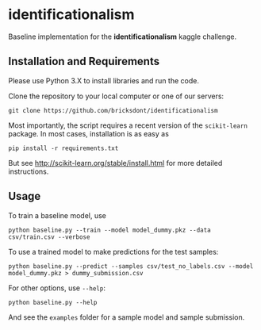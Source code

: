 # identificationalism
Baseline implementation for the **identificationalism** kaggle challenge.

## Installation and Requirements

Please use Python 3.X to install libraries and run the code.

Clone the repository to your local computer or one of our servers:

    git clone https://github.com/bricksdont/identificationalism

Most importantly, the script requires a recent version of the `scikit-learn` package. In most cases, installation is as easy as

    pip install -r requirements.txt

But see http://scikit-learn.org/stable/install.html for more detailed instructions.

## Usage

To train a baseline model, use

    python baseline.py --train --model model_dummy.pkz --data csv/train.csv --verbose

To use a trained model to make predictions for the test samples:

    python baseline.py --predict --samples csv/test_no_labels.csv --model model_dummy.pkz > dummy_submission.csv

For other options, use `--help`:

    python baseline.py --help

And see the `examples` folder for a sample model and sample submission.
